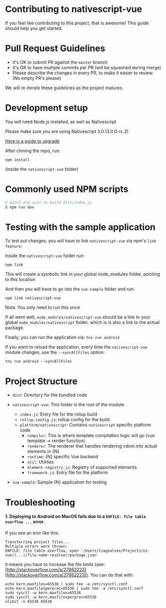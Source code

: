 # Contributing to nativescript-vue

If you feel like contributing to this project, that is awesome! This guide should help you get started.

# Pull Request Guidelines

- It's OK to submit PR against the `master` branch
- It's OK to have multiple commits per PR (will be squashed during merge)
- Please describe the changes in every PR, to make it easier to review. (No empty PR's please)

We will re-iterate these guidelines as the project matures.

# Development setup
You will need Node.js installed, as well as Nativescript

Please make sure you are using Nativescript 3.0 (3.0.0-rc.2)

[Here is a guide to upgrade](https://www.nativescript.org/blog/nativescript-3.0-release-candidate-available-today)

After cloning the repo, run:

`npm install`

(inside the `nativescript-vue` folder)

# Commonly used NPM scripts

```bash
# watch and auto re-build dist/index.js
$ npm run dev
```

# Testing with the sample application

To test out changes, you will have to link `nativescript-vue` via npm's `link feature`:

Inside the `nativescript-vue` folder run:

`npm link`

This will create a symbolic link in your global node_modules folder, pointing to this location

And then you will have to go into the `vue-sample` folder and run:

`npm link nativescript-vue`

Note: You only need to run this once

If all went well, `node_modules/nativescript-vue` should be a link to your global `node_modules/nativescript` folder, which is is also a link to the actual package.

Finally, you can run the application via:
`tns run android`

If you want to reload the application, every time the `nativescript-vue` module changes, use the `--syncAllFiles` option:

`tns run android --syncAllFiles`

# Project Structure

- `dist`: Directory for the bundled code
- `nativescript-vue`: This folder is the root of the module.
  - `index.js`: Entry file for the rollup build
  - `rollup.config.js`: rollup config for the build
  - `platform/nativescript`: Contains `nativescript` specific platform code
    - `compiler`: This is where template compilation logic will go (vue template -> render function)
    - `renderer`: The renderer that handles rendering vdom into actual elements in {N}
    - `runtime`: {N} specific Vue backend
    - `util`: Utilities
    - `element-registry.js`: Registry of supported elements
    - `framework.js`: Entry file for the platform

- `vue-sample`: Sample {N} application for testing

# Troubleshooting

#### 1. Deploying to Android on MacOS fails due to a `ENFILE: file table overflow ...` error.
If you see an eror like this:
```
Transferring project files...
Multiple errors were thrown:
ENFILE: file table overflow, open '/Users/tiagoalves/Projects/ns-vue/(...)/file-name-resolver/package.json'
```
it means you have to increase the file limits (see: [http://stackoverflow.com/a/27982223](http://stackoverflow.com/a/27982223)). You can do that with:
```
echo kern.maxfiles=65536 | sudo tee -a /etc/sysctl.conf
echo kern.maxfilesperproc=65536 | sudo tee -a /etc/sysctl.conf
sudo sysctl -w kern.maxfiles=65536
sudo sysctl -w kern.maxfilesperproc=65536
ulimit -n 65536 65536
```
